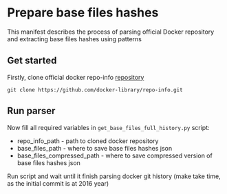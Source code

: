 # Prepare base files hashes

This manifest describes the process of parsing official Docker repository and extracting base files hashes using patterns

## Get started

Firstly, clone official docker repo-info [repository](https://github.com/docker-library/repo-info)

```shell
git clone https://github.com/docker-library/repo-info.git
```

## Run parser

Now fill all required variables in `get_base_files_full_history.py` script:

* repo_info_path - path to cloned docker repository
* base_files_path - where to save base files hashes json
* base_files_compressed_path - where to save compressed version of base files hashes json

Run script and wait until it finish parsing docker git history (make take time, as the initial commit is at 2016 year)
